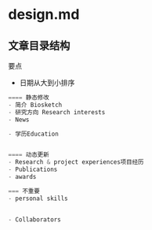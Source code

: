 # design.md

## 文章目录结构

要点

* 日期从大到小排序



```python
==== 静态修改
- 简介 Biosketch
- 研究方向 Research interests
- News

- 学历Education


==== 动态更新
- Research & project experiences项目经历 
- Publications
- awards

=== 不重要
- personal skills


- Collaborators

```







